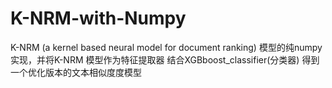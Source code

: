 # K-NRM-with-Numpy
K-NRM (a kernel based neural model for document ranking) 模型的纯numpy实现，并将K-NRM 模型作为特征提取器 结合XGBboost_classifier(分类器) 得到一个优化版本的文本相似度度模型
